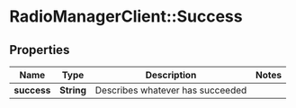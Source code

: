 # RadioManagerClient::Success

## Properties
Name | Type | Description | Notes
------------ | ------------- | ------------- | -------------
**success** | **String** | Describes whatever has succeeded | 


